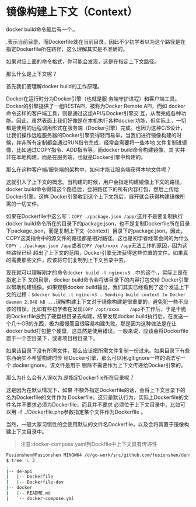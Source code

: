 # 镜像构建上下文（Context）

docker build命令最后有一个.。

.表示当前目录，而Dockerfile就在当前目录，因此不少初学者以为这个路径是在指定Dockerfile所在路径，这么理解其实是不准确的。

如果对应上面的命令格式，你可能会发现，这是在指定上下文路径。

那么什么是上下文呢？

首先我们要理解docker build的工作原理。

Docker在运行时分为Docker引擎（也就是服 务端守护进程）和客户端工具。Docker的引擎提供了一组RESTAPI，被称为Docker Remote API，而如	docker命令这样的客户端工具，则是通过这组API与Docker引擎交 互，从而完成各种功能。因此，虽然表面上我们好像是在本机执行各种docker功能，但实际上，一切都是使用的远程调用形式在服务端（Docker引擎）完成。也因为这种C/S设计， 让我们操作远程服务器的Docker引擎变得轻而易举。当我们进行镜像构建的时候，并非所有定制都会通过RUN指令完成，经常会需要将一些本地 文件复制进镜像，比如通过COPY指令、ADD指令等。而docker	build命令构建镜像，其 实并非在本地构建，而是在服务端，也就是Docker引擎中构建的。

那么在这种客户端/服务端的架构中，如何才能让服务端获得本地文件呢？

这就引入了上下文的概念。当构建的时候，用户会指定构建镜像上下文的路径，docker build命令得知这个路径后，会将路径下的所有内容打包，然后上传给Docker引擎。这样 Docker引擎收到这个上下文包后，展开就会获得构建镜像所需的一切文件。

如果在Dockerfile中这么写：`COPY ./package.json /app/`这并不是要复制执行docker build命令所在的目录下的package.json，也不是复制Dockerfile所在目录下package.json，而是复制上下文（context）目录下的package.json。因此，COPY这类指令中的源文件的路径都是相对路径。这也是初学者经常会问的为什么`COPY ../package.json /app`或者`COPY /opt/xxxx /app`无法工作的原因，因为这些路径已经 超出了上下文的范围，Docker引擎无法获得这些位置的文件。如果真的需要那些文件，应该将它们复制到上下文目录中去。

现在就可以理解刚才的命令`docker build -t nginx:v3 .`中的这个.，实际上是在指定上下 文的目录，docker build命令会将该目录下的内容打包交给	Docker引擎以帮助构建镜像。如果观察docker build输出，我们其实已经看到了这个发送上下文的过程：`$docker build -t nginx:v3 . Sending build context to Docker	daemon 2.048 kB ...`理解构建上下文对于镜像构建是很重要的，避免犯一些不应该的错误。比如有些初学者在发现`COPY /opt/xxxx	/app`不工作后，于是干脆将Dockerfile放到了硬盘根目录去构建，结果发现docker build执行后，在发送一个几十GB的东西，极为缓慢而且很容易构建失败。那是因为这种做法是在让docker build打包整个硬盘，这显然是使用错误。一般来说，应该会将Dockerfile置于一个空目录下，或者项目根目录下。

如果该目录下没有所需文件，那么应该把所需文件复制一份过来。如果目录下有些东西确实不希望构建时传 给Docker引擎，那么可以用.gitignore一样的语法写一个.dockerignore，该文件是用于 剔除不需要作为上下文传递给Docker引擎的。

那么为什么会有人误以为.是指定Dockerfile所在目录呢？

这是因为在默认情况下，如果 不额外指定Dockerfile的话，会将上下文目录下的名为Dockerfile的文件作为 Dockerfile。这只是默认行为，实际上Dockerfile的文件名并不要求必须为Dockerfile，而且并不要求 必须位于上下文目录中，比如可以用 -f ../Dockerfile.php参数指定某个文件作为Dockerfile	。

当然，一般大家习惯性的会使用默认的文件名Dockerfile，以及会将其置于镜像构建上下文目录中。

>注意:docker-compose.yaml到Dockfile中上下文具有传递性

```bash
Fusionshen@Fusionshen MINGW64 /d/go-work/src/github.com/fusionshen/dentist-expert
$ tree -L 3
.
|-- de-api
|   |-- Dockerfile
|   |-- Dockerfile-dev
|-- docker
|   |-- README.md
|   `-- docker-compose.yml

```

